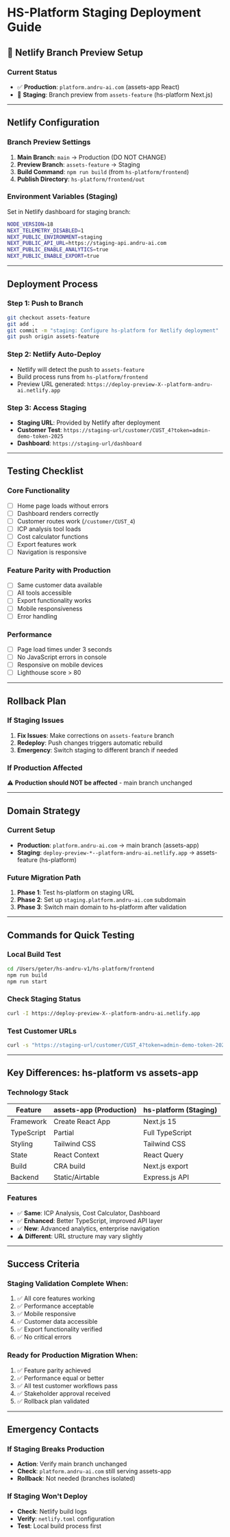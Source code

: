 # HS-Platform Staging Deployment Guide

## 🚀 Netlify Branch Preview Setup

### **Current Status**
- ✅ **Production**: `platform.andru-ai.com` (assets-app React)
- 🚧 **Staging**: Branch preview from `assets-feature` (hs-platform Next.js)

---

## **Netlify Configuration**

### **Branch Preview Settings**
1. **Main Branch**: `main` → Production (DO NOT CHANGE)
2. **Preview Branch**: `assets-feature` → Staging
3. **Build Command**: `npm run build` (from `hs-platform/frontend`)
4. **Publish Directory**: `hs-platform/frontend/out`

### **Environment Variables (Staging)**
Set in Netlify dashboard for staging branch:
```bash
NODE_VERSION=18
NEXT_TELEMETRY_DISABLED=1
NEXT_PUBLIC_ENVIRONMENT=staging
NEXT_PUBLIC_API_URL=https://staging-api.andru-ai.com
NEXT_PUBLIC_ENABLE_ANALYTICS=true
NEXT_PUBLIC_ENABLE_EXPORT=true
```

---

## **Deployment Process**

### **Step 1: Push to Branch**
```bash
git checkout assets-feature
git add .
git commit -m "staging: Configure hs-platform for Netlify deployment"
git push origin assets-feature
```

### **Step 2: Netlify Auto-Deploy**
- Netlify will detect the push to `assets-feature`
- Build process runs from `hs-platform/frontend`
- Preview URL generated: `https://deploy-preview-X--platform-andru-ai.netlify.app`

### **Step 3: Access Staging**
- **Staging URL**: Provided by Netlify after deployment
- **Customer Test**: `https://staging-url/customer/CUST_4?token=admin-demo-token-2025`
- **Dashboard**: `https://staging-url/dashboard`

---

## **Testing Checklist**

### **Core Functionality**
- [ ] Home page loads without errors
- [ ] Dashboard renders correctly
- [ ] Customer routes work (`/customer/CUST_4`)
- [ ] ICP analysis tool loads
- [ ] Cost calculator functions
- [ ] Export features work
- [ ] Navigation is responsive

### **Feature Parity with Production**
- [ ] Same customer data available
- [ ] All tools accessible
- [ ] Export functionality works
- [ ] Mobile responsiveness
- [ ] Error handling

### **Performance**
- [ ] Page load times under 3 seconds
- [ ] No JavaScript errors in console
- [ ] Responsive on mobile devices
- [ ] Lighthouse score > 80

---

## **Rollback Plan**

### **If Staging Issues**
1. **Fix Issues**: Make corrections on `assets-feature` branch
2. **Redeploy**: Push changes triggers automatic rebuild
3. **Emergency**: Switch staging to different branch if needed

### **If Production Affected**
⚠️ **Production should NOT be affected** - main branch unchanged

---

## **Domain Strategy**

### **Current Setup**
- **Production**: `platform.andru-ai.com` → main branch (assets-app)
- **Staging**: `deploy-preview-*--platform-andru-ai.netlify.app` → assets-feature (hs-platform)

### **Future Migration Path**
1. **Phase 1**: Test hs-platform on staging URL
2. **Phase 2**: Set up `staging.platform.andru-ai.com` subdomain
3. **Phase 3**: Switch main domain to hs-platform after validation

---

## **Commands for Quick Testing**

### **Local Build Test**
```bash
cd /Users/geter/hs-andru-v1/hs-platform/frontend
npm run build
npm run start
```

### **Check Staging Status**
```bash
curl -I https://deploy-preview-X--platform-andru-ai.netlify.app
```

### **Test Customer URLs**
```bash
curl -s "https://staging-url/customer/CUST_4?token=admin-demo-token-2025"
```

---

## **Key Differences: hs-platform vs assets-app**

### **Technology Stack**
| Feature | assets-app (Production) | hs-platform (Staging) |
|---------|------------------------|------------------------|
| Framework | Create React App | Next.js 15 |
| TypeScript | Partial | Full TypeScript |
| Styling | Tailwind CSS | Tailwind CSS |
| State | React Context | React Query |
| Build | CRA build | Next.js export |
| Backend | Static/Airtable | Express.js API |

### **Features**
- ✅ **Same**: ICP Analysis, Cost Calculator, Dashboard
- ✅ **Enhanced**: Better TypeScript, improved API layer
- ✅ **New**: Advanced analytics, enterprise navigation
- ⚠️ **Different**: URL structure may vary slightly

---

## **Success Criteria**

### **Staging Validation Complete When:**
1. ✅ All core features working
2. ✅ Performance acceptable
3. ✅ Mobile responsive
4. ✅ Customer data accessible
5. ✅ Export functionality verified
6. ✅ No critical errors

### **Ready for Production Migration When:**
1. ✅ Feature parity achieved
2. ✅ Performance equal or better
3. ✅ All test customer workflows pass
4. ✅ Stakeholder approval received
5. ✅ Rollback plan validated

---

## **Emergency Contacts**

### **If Staging Breaks Production**
- **Action**: Verify main branch unchanged
- **Check**: `platform.andru-ai.com` still serving assets-app
- **Rollback**: Not needed (branches isolated)

### **If Staging Won't Deploy**
- **Check**: Netlify build logs
- **Verify**: `netlify.toml` configuration
- **Test**: Local build process first